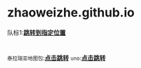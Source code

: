 # zhaoweizhe.github.io
队标1:[**跳转到指定位置**](https://zhaoweizhe.github.io/mylogo.png)
#
`泰拉瑞亚地图包`:[**点击跳转**](https://zhaoweizhe.github.io/test.zip)
`uno`:[**点击跳转**](https://poki.com/en/g/uno-online)
